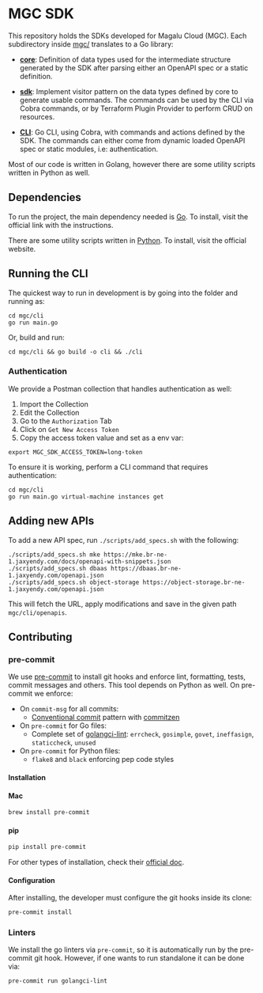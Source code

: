 # MGC SDK

This repository holds the SDKs developed for Magalu Cloud (MGC). Each subdirectory
inside [mgc/](./mgc) translates to a Go library:

* **[core](./mgc/core)**: Definition of data types used for the intermediate
structure generated by the SDK after parsing either an OpenAPI spec or a static
definition.

* **[sdk](./mgc/sdk/)**: Implement visitor pattern on the data types defined by core
to generate usable commands. The commands can be used by the CLI via Cobra commands, or
by Terraform Plugin Provider to perform CRUD on resources.

* **[CLI](./mgc/cli)**: Go CLI, using Cobra, with commands and actions defined by
the SDK. The commands can either come from dynamic loaded OpenAPI spec or static
modules, i.e: authentication.

Most of our code is written in Golang, however there are some utility scripts written
in Python as well.

## Dependencies

To run the project, the main dependency needed is [Go](https://go.dev/dl/). To
install, visit the official link with the instructions.

There are some utility scripts written in [Python](https://www.python.org/downloads/).
To install, visit the official website.


## Running the CLI

The quickest way to run in development is by going into the folder and running as:

```shell
cd mgc/cli
go run main.go
```

Or, build and run:

```shell
cd mgc/cli && go build -o cli && ./cli
```

### Authentication

We provide a Postman collection that handles authentication as well:
1. Import the Collection
2. Edit the Collection
3. Go to the `Authorization` Tab
4. Click on `Get New Access Token`
5. Copy the access token value and set as a env var:

```shell
export MGC_SDK_ACCESS_TOKEN=long-token
```

To ensure it is working, perform a CLI command that requires authentication:

```shell
cd mgc/cli
go run main.go virtual-machine instances get
```

## Adding new APIs

To add a new API spec, run `./scripts/add_specs.sh` with the following:

```shell
./scripts/add_specs.sh mke https://mke.br-ne-1.jaxyendy.com/docs/openapi-with-snippets.json
./scripts/add_specs.sh dbaas https://dbaas.br-ne-1.jaxyendy.com/openapi.json
./scripts/add_specs.sh object-storage https://object-storage.br-ne-1.jaxyendy.com/openapi.json
```

This will fetch the URL, apply modifications and save in the given path `mgc/cli/openapis`.

## Contributing

### pre-commit

We use [pre-commit](https://pre-commit.com/) to install git hooks and enforce
lint, formatting, tests, commit messages and others. This tool depends on
Python as well. On pre-commit we enforce:

* On `commit-msg` for all commits:
    * [Conventional commit](https://www.conventionalcommits.org/en/v1.0.0/) pattern
    with [commitzen](https://github.com/commitizen/cz-cli)
* On `pre-commit` for Go files:
    * Complete set of [golangci-lint](https://golangci-lint.run/): `errcheck`,
    `gosimple`, `govet`, `ineffasign`, `staticcheck`, `unused`
* On `pre-commit` for Python files:
    * `flake8` and `black` enforcing pep code styles

#### Installation

#### Mac
```sh
brew install pre-commit
```

#### pip

```sh
pip install pre-commit
```

For other types of installation, check their
[official doc](https://pre-commit.com/#install).

#### Configuration

After installing, the developer must configure the git hooks inside its clone:

```sh
pre-commit install
```

### Linters

We install the go linters via `pre-commit`, so it is automatically run by the
pre-commit git hook. However, if one wants to run standalone it can be done via:

```sh
pre-commit run golangci-lint
```
